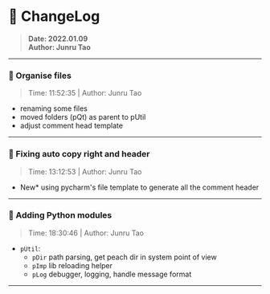 # :hammer: ChangeLog
> __Date: 2022.01.09__<br>
> __Author: Junru Tao__<br>
---

### :electric_plug: Organise files
> Time: 11:52:35 | Author: Junru Tao
- renaming some files
- moved folders (pQt) as parent to pUtil
- adjust comment head template
---


### :electric_plug: Fixing auto copy right and header
> Time: 13:12:53 | Author: Junru Tao
- New* using pycharm's file template to generate all the comment header

---


### :electric_plug: Adding Python modules
> Time: 18:30:46 | Author: Junru Tao
- `pUtil`:
    - `pDir` path parsing, get peach dir in system point of view
    - `pImp` lib reloading helper 
    - `pLog` debugger, logging, handle message format

---


